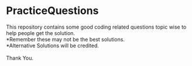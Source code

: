 # PracticeQuestions
This repository contains some good coding related questions topic wise to help people get the solution. <br>
*Remember these may not be the best solutions.<br>
*Alternative Solutions will be credited.
<br><br>
Thank You.

